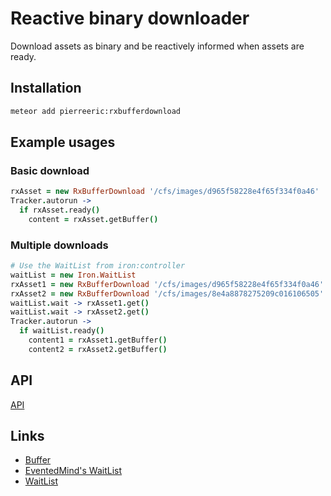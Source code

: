 # Reactive binary downloader
Download assets as binary and be reactively informed when assets are ready.

## Installation
```bash
meteor add pierreeric:rxbufferdownload
```

## Example usages
### Basic download
```coffee
rxAsset = new RxBufferDownload '/cfs/images/d965f58228e4f65f334f0a46'
Tracker.autorun ->
  if rxAsset.ready()
    content = rxAsset.getBuffer()
```

### Multiple downloads
```coffee
# Use the WaitList from iron:controller
waitList = new Iron.WaitList
rxAsset1 = new RxBufferDownload '/cfs/images/d965f58228e4f65f334f0a46'
rxAsset2 = new RxBufferDownload '/cfs/images/8e4a8878275209c016106505'
waitList.wait -> rxAsset1.get()
waitList.wait -> rxAsset2.get()
Tracker.autorun ->
  if waitList.ready()
    content1 = rxAsset1.getBuffer()
    content2 = rxAsset2.getBuffer()
```

## API
[API](doc/api.md)

## Links
* [Buffer](https://nodejs.org/api/buffer.html)
* [EventedMind's WaitList](https://www.eventedmind.com/feed/the-reactive-waitlist-data-structure)
* [WaitList](https://github.com/iron-meteor/iron-controller/blob/master/lib/wait_list.js)
